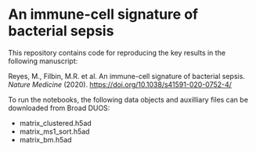 # An immune-cell signature of bacterial sepsis

This repository contains code for reproducing the key results in the following manuscript: 

Reyes, M., Filbin, M.R. et al. An immune-cell signature of bacterial sepsis. *Nature Medicine* (2020). https://doi.org/10.1038/s41591-020-0752-4/

To run the notebooks, the following data objects and auxilliary files can be downloaded from Broad DUOS:

* matrix_clustered.h5ad
* matrix_ms1_sort.h5ad
* matrix_bm.h5ad
